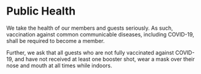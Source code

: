 # Public Health

We take the health of our members and guests seriously. As such, vaccination against common communicable diseases, including COVID-19, shall be required to become a member.

Further, we ask that all guests who are not fully vaccinated against COVID-19, and have not received at least one booster shot, wear a mask over their nose and mouth at all times while indoors.
